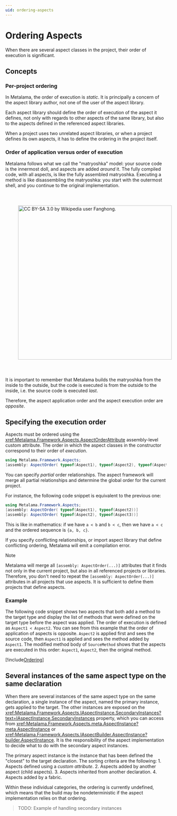 ```yaml
---
uid: ordering-aspects
---
```


# Ordering Aspects

When there are several aspect classes in the project, their order of execution is significant.

## Concepts

### Per-project ordering

In Metalama, the order of execution is _static_. It is principally a concern of the aspect library author, not one of the user of the aspect library.

Each aspect library should define the order of execution of the aspect it defines, not only with regards to other aspects of the same library, but also to the aspects defined in the referenced aspect libraries.

When a project uses two unrelated aspect libraries, or when a project defines its own aspects, it has to define the ordering in the project itself.

### Order of application versus order of execution

Metalama follows what we call the "matryoshka" model: your source code is the innermost doll, and aspects are added _around_ it. The fully compiled code, with all aspects, is like the fully assembled matryoshka. Executing a method is like disassembling the matryoshka: you start with the outermost shell, and you continue to the original implementation.

<img src="https://upload.wikimedia.org/wikipedia/commons/4/40/Matryoshka_transparent.png" width="480px" style="padding: 40px" title="CC BY-SA 3.0 by Wikipedia user Fanghong.">

It is important to remember that Metalama builds the matryoshka from the inside to the outside, but the code is executed is from the outside to the inside, i.e. the source code is executed _last_.

Therefore, the aspect application order and the aspect execution order are _opposite_.

## Specifying the execution order

Aspects must be ordered using the <xref:Metalama.Framework.Aspects.AspectOrderAttribute> assembly-level custom attribute. The order in which the aspect classes in the constructor correspond to their order of _execution_.

```cs
using Metalama.Framework.Aspects;
[assembly: AspectOrder( typeof(Aspect1), typeof(Aspect2), typeof(Aspect3))]
```

You can specify _partial_ order relationships. The aspect framework will merge all partial relationships and determine the global order for the current project. 

For instance, the following code snippet is equivalent to the previous one:

```cs
using Metalama.Framework.Aspects;
[assembly: AspectOrder( typeof(Aspect1), typeof(Aspect2))]
[assembly: AspectOrder( typeof(Aspect2), typeof(Aspect3))]
```

This is like in mathematics: if we have `a < b` and `b < c`, then we have `a < c` and the ordered sequence is `{a, b, c}`. 

If you specify conflicting relationships, or import aspect library that define conflicting ordering, Metalama will emit a compilation error.

> [!NOTE]
> Metalama will merge all `[assembly: AspectOrder(...)]` attributes that it finds not only in the current project, but also in all referenced projects or libraries. Therefore, you don't need to repeat the `[assembly: AspectOrder(...)]` attributes in all projects that use aspects. It is sufficient to define them projects that define aspects.

### Example

The following code snippet shows two aspects that both add a method to the target type and display the list of methods that were defined on the target type before the aspect was applied. The order of execution is defined as `Aspect1 < Aspect2`. You can see from this example that the order of application of aspects is opposite. `Aspect2` is applied first and sees the source code, then `Aspect1` is applied and sees the method added by `Aspect1`. The modified method body of `SourceMethod` shows that the aspects are executed in this order: `Aspect1`, `Aspect2`, then the original method.

[!include[Ordering](../../code/Metalama.Documentation.SampleCode.AspectFramework/Ordering.cs)]


## Several instances of the same aspect type on the same declaration

When there are several instances of the same aspect type on the same declaration, a single instance of the aspect, named the primary instance, gets applied to the target. The other instances are exposed on the <xref:Metalama.Framework.Aspects.IAspectInstance.SecondaryInstances?text=IAspectInstance.SecondaryInstances> property, which you can access from <xref:Metalama.Framework.Aspects.meta.AspectInstance?meta.AspectInstance> or <xref:Metalama.Framework.Aspects.IAspectBuilder.AspectInstance?builder.AspectInstance>. It is the responsibility of the aspect implementation to decide what to do with the secondary aspect instances.

The primary aspect instance is the instance that has been defined the "closest" to the target declaration. The sorting criteria are the following:
    1. Aspects defined using a *custom attribute*.
    2. Aspects added by another aspect (child aspects).
    3. Aspects inherited from another declaration.
    4. Aspects added by a fabric.

Within these individual categories, the ordering is currently undefined, which means that the build may be nondeterministic if the aspect implementation relies on that ordering.

> TODO: Example of handling secondary instances